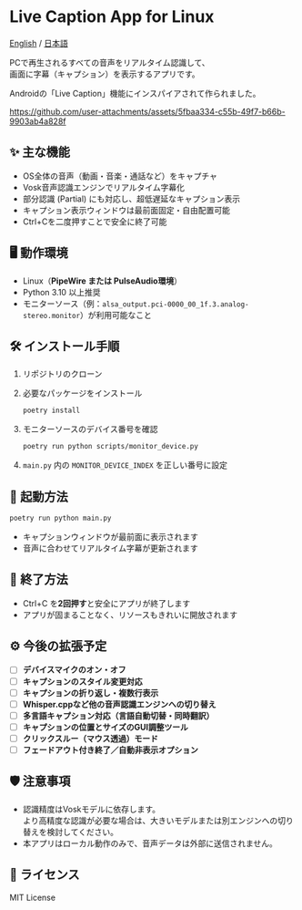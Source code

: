 # Live Caption App for Linux

[English](./REAME.md) / [日本語](./README_JA.md)

PCで再生されるすべての音声をリアルタイム認識して、  
画面に字幕（キャプション）を表示するアプリです。

Androidの「Live Caption」機能にインスパイアされて作られました。

https://github.com/user-attachments/assets/5fbaa334-c55b-49f7-b66b-9903ab4a828f



## ✨ 主な機能

- OS全体の音声（動画・音楽・通話など）をキャプチャ
- Vosk音声認識エンジンでリアルタイム字幕化
- 部分認識 (Partial) にも対応し、超低遅延なキャプション表示
- キャプション表示ウィンドウは最前面固定・自由配置可能
- Ctrl+Cを二度押すことで安全に終了可能


## 🖥 動作環境

- Linux（**PipeWire または PulseAudio環境**）
- Python 3.10 以上推奨
- モニターソース（例：`alsa_output.pci-0000_00_1f.3.analog-stereo.monitor`）が利用可能なこと


## 🛠 インストール手順

1. リポジトリのクローン

2. 必要なパッケージをインストール

    ```bash
    poetry install
    ```

3. モニターソースのデバイス番号を確認

    ```bash
    poetry run python scripts/monitor_device.py
    ```

5. `main.py` 内の `MONITOR_DEVICE_INDEX` を正しい番号に設定


## 🚀 起動方法

```bash
poetry run python main.py
```

- キャプションウィンドウが最前面に表示されます
- 音声に合わせてリアルタイム字幕が更新されます


## 🛑 終了方法

- Ctrl+C を**2回押す**と安全にアプリが終了します
- アプリが固まることなく、リソースもきれいに開放されます


## ⚙️ 今後の拡張予定

- [ ] **デバイスマイクのオン・オフ**
- [ ] **キャプションのスタイル変更対応**  
- [ ] **キャプションの折り返し・複数行表示**  
- [ ] **Whisper.cppなど他の音声認識エンジンへの切り替え**  
- [ ] **多言語キャプション対応（言語自動切替・同時翻訳）**  
- [ ] **キャプションの位置とサイズのGUI調整ツール**  
- [ ] **クリックスルー（マウス透過）モード**  
- [ ] **フェードアウト付き終了／自動非表示オプション**  

## 🛡 注意事項

- 認識精度はVoskモデルに依存します。  
  より高精度な認識が必要な場合は、大きいモデルまたは別エンジンへの切り替えを検討してください。
- 本アプリはローカル動作のみで、音声データは外部に送信されません。

## 📜 ライセンス

MIT License
